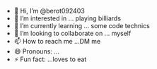 - 👋 Hi, I’m @berot092403
- 👀 I’m interested in ... playing billiards
- 🌱 I’m currently learning ... some code technics
- 💞️ I’m looking to collaborate on ... myself
- 📫 How to reach me ...DM me
- 😄 Pronouns: ...
- ⚡ Fun fact: ...loves to eat

<!---
berot092403/berot092403 is a ✨ special ✨ repository because its `README.md` (this file) appears on your GitHub profile.
You can click the Preview link to take a look at your changes.
--->
